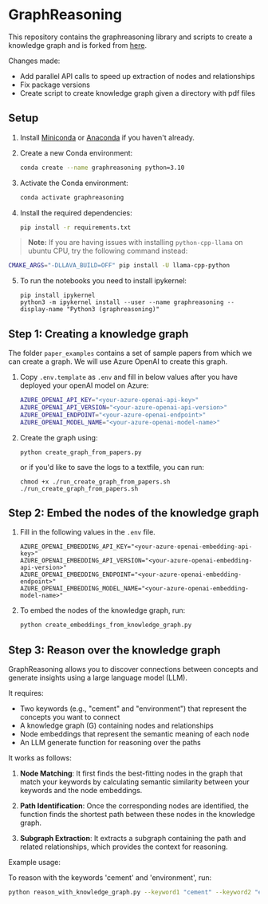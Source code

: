 # GraphReasoning

This repository contains the graphreasoning library and scripts to create a knowledge graph and is forked from [here](https://github.com/lamm-mit/GraphReasoning). 

Changes made:
- Add parallel API calls to speed up extraction of nodes and relationships
- Fix package versions
- Create script to create knowledge graph given a directory with pdf files

## Setup

1. Install [Miniconda](https://docs.conda.io/en/latest/miniconda.html) or [Anaconda](https://www.anaconda.com/products/distribution) if you haven't already.

2. Create a new Conda environment:

    ```bash
    conda create --name graphreasoning python=3.10
    ```

3. Activate the Conda environment:

    ```bash
    conda activate graphreasoning
    ```

4. Install the required dependencies:

    ```bash
    pip install -r requirements.txt
    ```

> **Note:** If you are having issues with installing `python-cpp-llama` on ubuntu CPU, try the following command instead:

```bash
CMAKE_ARGS="-DLLAVA_BUILD=OFF" pip install -U llama-cpp-python
```

5. To run the notebooks you need to install ipykernel:
    ```
    pip install ipykernel
    python3 -m ipykernel install --user --name graphreasoning --display-name "Python3 (graphreasoning)"
    ```

## Step 1: Creating a knowledge graph

The folder `paper_examples` contains a set of sample papers from which we can create a graph. 
We will use Azure OpenAI to create this graph.

1. Copy `.env.template` as `.env` and fill in below values after you have deployed your openAI model on Azure:

    ```bash
    AZURE_OPENAI_API_KEY="<your-azure-openai-api-key>"
    AZURE_OPENAI_API_VERSION="<your-azure-openai-api-version>"
    AZURE_OPENAI_ENDPOINT="<your-azure-openai-endpoint>"
    AZURE_OPENAI_MODEL_NAME="<your-azure-openai-model-name>"
    ```

2. Create the graph using:

    ```
    python create_graph_from_papers.py
    ```

    or if you'd like to save the logs to a textfile, you can run:
    ```
    chmod +x ./run_create_graph_from_papers.sh
    ./run_create_graph_from_papers.sh
    ```

## Step 2: Embed the nodes of the knowledge graph

1. Fill in the following values in the `.env` file.

    ```
    AZURE_OPENAI_EMBEDDING_API_KEY="<your-azure-openai-embedding-api-key>"
    AZURE_OPENAI_EMBEDDING_API_VERSION="<your-azure-openai-embedding-api-version>"
    AZURE_OPENAI_EMBEDDING_ENDPOINT="<your-azure-openai-embedding-endpoint>"
    AZURE_OPENAI_EMBEDDING_MODEL_NAME="<your-azure-openai-embedding-model-name>"
    ```

2. To embed the nodes of the knowledge graph, run:

    ```bash
    python create_embeddings_from_knowledge_graph.py
    ```

## Step 3: Reason over the knowledge graph

GraphReasoning allows you to discover connections between concepts and generate insights using a large language model (LLM).

It requires: 
- Two keywords (e.g., "cement" and "environment") that represent the concepts you want to connect
- A knowledge graph (G) containing nodes and relationships
- Node embeddings that represent the semantic meaning of each node
- An LLM generate function for reasoning over the paths

It works as follows:

1. **Node Matching**: It first finds the best-fitting nodes in the graph that match your keywords by calculating semantic similarity between your keywords and the node embeddings.

2. **Path Identification**: Once the corresponding nodes are identified, the function finds the shortest path between these nodes in the knowledge graph.

3. **Subgraph Extraction**: It extracts a subgraph containing the path and related relationships, which provides the context for reasoning.

Example usage:

To reason with the keywords 'cement' and 'environment', run:

```bash
python reason_with_knowledge_graph.py --keyword1 "cement" --keyword2 "environment"
```